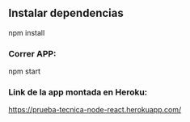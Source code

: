## Instalar dependencias

npm install

### Correr APP:

npm start

### Link de la app montada en Heroku:

https://prueba-tecnica-node-react.herokuapp.com/
